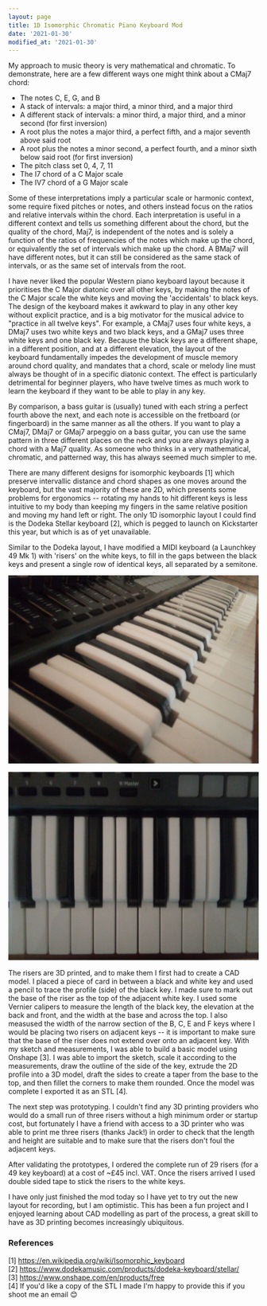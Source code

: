 ```yaml
---
layout: page
title: 1D Isomorphic Chromatic Piano Keyboard Mod
date: '2021-01-30'
modified_at: '2021-01-30'
---
```


My approach to music theory is very mathematical and chromatic. To demonstrate, here are a few different ways one might think about a CMaj7 chord:

* The notes C, E, G, and B
* A stack of intervals: a major third, a minor third, and a major third
* A different stack of intervals: a minor third, a major third, and a minor second (for first inversion)
* A root plus the notes a major third, a perfect fifth, and a major seventh above said root
* A root plus the notes a minor second, a perfect fourth, and a minor sixth below said root (for first inversion)
* The pitch class set 0, 4, 7, 11
* The I7 chord of a C Major scale
* The IV7 chord of a G Major scale

Some of these interpretations imply a particular scale or harmonic context, some require fixed pitches or notes, and others instead focus on the ratios and relative intervals within the chord. Each interpretation is useful in a different context and tells us something different about the chord, but the quality of the chord, Maj7, is independent of the notes and is solely a function of the ratios of frequencies of the notes which make up the chord, or equivalently the set of intervals which make up the chord. A BMaj7 will have different notes, but it can still be considered as the same stack of intervals, or as the same set of intervals from the root.

I have never liked the popular Western piano keyboard layout because it prioritises the C Major diatonic over all other keys, by making the notes of the C Major scale the white keys and moving the 'accidentals' to black keys. The design of the keyboard makes it awkward to play in any other key without explicit practice, and is a big motivator for the musical advice to "practice in all twelve keys". For example, a CMaj7 uses four white keys, a DMaj7 uses two white keys and two black keys, and a GMaj7 uses three white keys and one black key. Because the black keys are a different shape, in a different position, and at a different elevation, the layout of the keyboard fundamentally impedes the development of muscle memory around chord quality, and mandates that a chord, scale or melody line must always be thought of in a specific diatonic context. The effect is particularly detrimental for beginner players, who have twelve times as much work to learn the keyboard if they want to be able to play in any key.

By comparison, a bass guitar is (usually) tuned with each string a perfect fourth above the next, and each note is accessible on the fretboard (or fingerboard) in the same manner as all the others. If you want to play a CMaj7, DMaj7 or GMaj7 arpeggio on a bass guitar, you can use the same pattern in three different places on the neck and you are always playing a chord with a Maj7 quality. As someone who thinks in a very mathematical, chromatic, and patterned way, this has always seemed much simpler to me.

There are many different designs for isomorphic keyboards [1] which preserve intervallic distance and chord shapes as one moves around the keyboard, but the vast majority of these are 2D, which presents some problems for ergonomics -- rotating my hands to hit different keys is less intuitive to my body than keeping my fingers in the same relative position and moving my hand left or right. The only 1D isomorphic layout I could find is the Dodeka Stellar keyboard [2], which is pegged to launch on Kickstarter this year, but which is as of yet unavailable.

Similar to the Dodeka layout, I have modified a MIDI keyboard (a Launchkey 49 Mk 1) with 'risers' on the white keys, to fill in the gaps between the black keys and present a single row of identical keys, all separated by a semitone.

[![](/assets/img/1d_chromatic_angle.jpg)](/assets/img/1d_chromatic_angle.jpg)

[![](/assets/img/1d_chromatic_top.jpg)](/assets/img/1d_chromatic_top.jpg)

The risers are 3D printed, and to make them I first had to create a CAD model. I placed a piece of card in between a black and white key and used a pencil to trace the profile (side) of the black key. I made sure to mark out the base of the riser as the top of the adjacent white key. I used some Vernier calipers to measure the length of the black key, the elevation at the back and front, and the width at the base and across the top. I also measused the width of the narrow section of the B, C, E and F keys where I would be placing two risers on adjacent keys -- it is important to make sure that the base of the riser does not extend over onto an adjacent key. With my sketch and measurements, I was able to build a basic model using Onshape [3]. I was able to import the sketch, scale it according to the measurements, draw the outline of the side of the key, extrude the 2D profile into a 3D model, draft the sides to create a taper from the base to the top, and then fillet the corners to make them rounded. Once the model was complete I exported it as an STL [4].

The next step was prototyping. I couldn't find any 3D printing providers who would do a small run of three risers without a high minimum order or startup cost, but fortunately I have a friend with access to a 3D printer who was able to print me three risers (thanks Jack!) in order to check that the length and height are suitable and to make sure that the risers don't foul the adjacent keys.

After validating the prototypes, I ordered the complete run of 29 risers (for a 49 key keyboard) at a cost of ~£45 incl. VAT. Once the risers arrived I used double sided tape to stick the risers to the white keys.

I have only just finished the mod today so I have yet to try out the new layout for recording, but I am optimistic. This has been a fun project and I enjoyed learning about CAD modelling as part of the process, a great skill to have as 3D printing becomes increasingly ubiquitous.

### References

[1] <https://en.wikipedia.org/wiki/Isomorphic_keyboard> \
[2] <https://www.dodekamusic.com/products/dodeka-keyboard/stellar/> \
[3] <https://www.onshape.com/en/products/free> \
[4] If you'd like a copy of the STL I made I'm happy to provide this if you shoot me an email 😊
